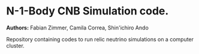 # N-1-Body CNB Simulation code.

**Authors:** Fabian Zimmer, Camila Correa, Shin'ichiro Ando

Repository containing codes to run relic neutrino simulations on a computer cluster. 
